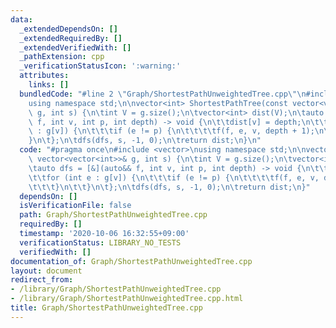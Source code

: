 ```yaml
---
data:
  _extendedDependsOn: []
  _extendedRequiredBy: []
  _extendedVerifiedWith: []
  _pathExtension: cpp
  _verificationStatusIcon: ':warning:'
  attributes:
    links: []
  bundledCode: "#line 2 \"Graph/ShortestPathUnweightedTree.cpp\"\n#include <vector>\n\
    using namespace std;\n\nvector<int> ShortestPathTree(const vector<vector<int>>&\
    \ g, int s) {\n\tint V = g.size();\n\tvector<int> dist(V);\n\tauto dfs = [&](auto&&\
    \ f, int v, int p, int depth) -> void {\n\t\tdist[v] = depth;\n\t\tfor (int e\
    \ : g[v]) {\n\t\t\tif (e != p) {\n\t\t\t\tf(f, e, v, depth + 1);\n\t\t\t}\n\t\t\
    }\n\t};\n\tdfs(dfs, s, -1, 0);\n\treturn dist;\n}\n"
  code: "#pragma once\n#include <vector>\nusing namespace std;\n\nvector<int> ShortestPathTree(const\
    \ vector<vector<int>>& g, int s) {\n\tint V = g.size();\n\tvector<int> dist(V);\n\
    \tauto dfs = [&](auto&& f, int v, int p, int depth) -> void {\n\t\tdist[v] = depth;\n\
    \t\tfor (int e : g[v]) {\n\t\t\tif (e != p) {\n\t\t\t\tf(f, e, v, depth + 1);\n\
    \t\t\t}\n\t\t}\n\t};\n\tdfs(dfs, s, -1, 0);\n\treturn dist;\n}"
  dependsOn: []
  isVerificationFile: false
  path: Graph/ShortestPathUnweightedTree.cpp
  requiredBy: []
  timestamp: '2020-10-06 16:32:55+09:00'
  verificationStatus: LIBRARY_NO_TESTS
  verifiedWith: []
documentation_of: Graph/ShortestPathUnweightedTree.cpp
layout: document
redirect_from:
- /library/Graph/ShortestPathUnweightedTree.cpp
- /library/Graph/ShortestPathUnweightedTree.cpp.html
title: Graph/ShortestPathUnweightedTree.cpp
---
```

